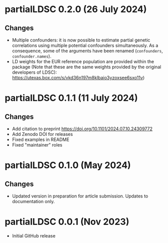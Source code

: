 # partialLDSC 0.2.0 (26 July 2024)

## Changes
* Multiple confounders: it is now possible to estimate partial genetic correlations using multiple potential confounders simultaneously. As a consequence, some of the arguments have been renamed (`confounders`, `confounder.names`).
* LD weights for the EUR reference population are provided within the package (Note that these are the same weights provided by the original developers of LDSC): https://utexas.box.com/s/vkd36n197m8klbaio3yzoxsee6sxo11v)


# partialLDSC 0.1.1 (11 July 2024)

## Changes
* Add citation to preprint https://doi.org/10.1101/2024.07.10.24309772
* Add Zenodo DOI for releases
* Fixed examples in README
* Fixed "maintainer" roles


# partialLDSC 0.1.0 (May 2024)

## Changes
* Updated version in preparation for article submission. Updates to documentation only.


# partialLDSC 0.0.1 (Nov 2023)

* Initial GitHub release
